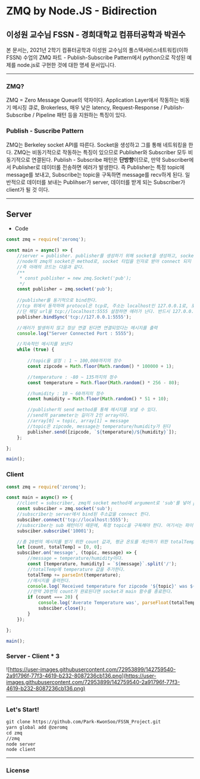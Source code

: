 # ZMQ by Node.JS - Bidirection

## 이성원 교수님 FSSN - 경희대학교 컴퓨터공학과 박권수

본 문서는, 2021년 2학기 컴퓨터공학과 이성원 교수님의 풀스택서비스네트워킹(이하 FSSN) 수업의 ZMQ 파트 - Publish-Subscribe Pattern에서 python으로 작성된 예제를 node.js로 구현한 것에 대한 명세 문서입니다.

---

### ZMQ?

ZMQ =  Zero Message Queue의 약자이다. Application Layer에서 작동하는 비동기 메시징 큐로, Brokerless, 매우 낮은 latency, Request-Response / Publish-Subscribe / Pipeline 패턴 등을 지원하는 특징이 있다.

### Publish - Suscribe Pattern

ZMQ는 Berkeley socket API를 따른다. Socket을 생성하고 그를 통해 네트워킹을 한다. ZMQ는 비동기적으로 작동하는 특징이 있으므로 Publisher와 Subscriber 모두 비동기적으로 연결된다. Publish - Subscribe 패턴은 **단방향**이므로, 만약 Subscriber에서 Publisher로 데이터롤 전송하면 에러가 발생한다. 즉 Publisher는 특정 topic에 message를 보내고, Subscribe는 topic을 구독하면 message를 recv하게 된다. 일반적으로 데이터를 보내는 Publihser가 server, 데이터를 받게 되는 Subscriber가 client가 될 것 이다.

---

## Server

- Code

```jsx
const zmq = require('zeromq');

const main = async() => {
    //server = publisher. publisher를 생성하기 위해 socket을 생성하고, socket 타입은 'pub'로 설정한다.
    //node의 zmq의 socket은 method로, socket 타입을 인자로 받아 connect 되지 않은 새로운 socket을 생성하여 반환한다.
    //즉 아래의 코드는 다음과 같다.
    /**
     * const publisher = new zmq.Socket('pub');
     */
    const publisher = zmq.socket('pub');
    
    //publisher를 동기적으로 bind한다.
    //tcp 위에서 동작하며 protocol은 tcp로, 주소는 localhost인 127.0.0.1로, 포트는 5555로 설정한다.
    //단 해당 url을 tcp://localhost:5555 설정하면 에러가 난다. 반드시 127.0.0.1로 설정해야한다.
    publisher.bindSync('tcp://127.0.0.1:5555');

    //에러가 발생하지 않고 정상 연결 된다면 연결되었다는 메시지를 출력
    console.log("Server Connected Port : 5555");

    //지속적인 메시지를 보낸다
    while (true) {
        
        //topic을 설정 : 1 ~ 100,000까지의 정수
        const zipcode = Math.floor(Math.random() * 100000 + 1);

        //temperature : -80 ~ 135까지의 정수
        const temperature = Math.floor(Math.random() * 256 - 80);

        //humidity : 10 ~ 60까지의 정수
        const humidity = Math.floor(Math.random() * 51 + 10);

        //publisher의 send method를 통해 메시지를 보낼 수 있다.
        //send의 parameter는 길이가 2인 array이다.
        //array[0] = topic, array[1] = message
        //topic은 zipcode, message는 temperature/humidity가 된다
        publisher.send([zipcode, `${temperature}/${humidity}`]);
    };

};

main();
```

### Client

```jsx
const zmq = require('zeromq');

const main = async() => {
    //client = subscriber, zmq의 socket method에 argument로 'sub'를 넣어 pub - sub 패턴의 subscriber를 생성
    const subsciber = zmq.socket('sub');
    //subscriber는 server에서 bind된 주소값을 connect 한다.
    subsciber.connect('tcp://localhost:5555');
    //subscriber는 sub 패턴이기 때문에, 특정 topic을 구독해야 한다. 여기서는 파이썬 예제처럼 10001이라는 토픽을 구독한다.
    subsciber.subscribe('10001');

    //총 20번의 메시지를 받기 위한 count 값과, 평균 온도를 계산하기 위한 totalTemp값을 둔다.
    let [count, totalTemp] = [0, 0];
    subsciber.on('message', (topic, message) => {
        //message = temperature/humidity이다.
        const [temperature, humidity] = `${message}`.split('/');
        //totalTemp에 temperature 값을 추가한다.
        totalTemp += parseInt(temperature);
        //메시지를 출력한다.
        console.log(`Received temperature for zipcode '${topic}' was ${temperature}F`, ++count);
        //만약 20번의 count가 완료된다면 socket과 main 함수를 종료한다.
        if (count === 20) {
            console.log('Averate Temperature was', parseFloat(totalTemp / count), 'F');
            subsciber.close();
        }
    });

};

main();
```

### Server - Client * 3

![https://user-images.githubusercontent.com/72953899/142759540-2a91796f-77f3-4619-b232-8087236cb136.png](https://user-images.githubusercontent.com/72953899/142759540-2a91796f-77f3-4619-b232-8087236cb136.png)

---

### Let's Start!

```html
git clone https://github.com/Park-KwonSoo/FSSN_Project.git
yarn global add @zeromq
cd zmq
//zmq
node server
node client
```

---

### License